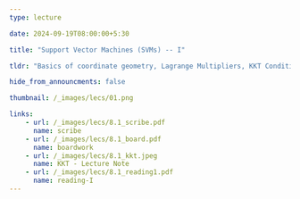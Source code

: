 ```yaml
---
type: lecture

date: 2024-09-19T08:00:00+5:30

title: "Support Vector Machines (SVMs) -- I"

tldr: "Basics of coordinate geometry, Lagrange Multipliers, KKT Conditions"

hide_from_announcments: false

thumbnail: /_images/lecs/01.png

links: 
    - url: /_images/lecs/8.1_scribe.pdf
      name: scribe
    - url: /_images/lecs/8.1_board.pdf
      name: boardwork
    - url: /_images/lecs/8.1_kkt.jpeg
      name: KKT - Lecture Note
    - url: /_images/lecs/8.1_reading1.pdf
      name: reading-I
---
```

